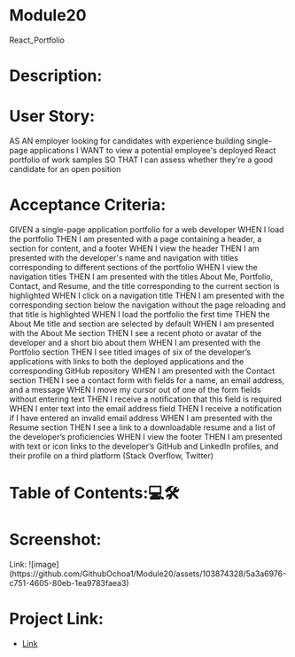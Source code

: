 # Module20
React_Portfolio

<h1>Description:</h1>




<h1>User Story:</h1>
AS AN employer looking for candidates with experience building single-page applications
I WANT to view a potential employee's deployed React portfolio of work samples
SO THAT I can assess whether they're a good candidate for an open position

<h1>Acceptance Criteria:</h1>

GIVEN a single-page application portfolio for a web developer
WHEN I load the portfolio
THEN I am presented with a page containing a header, a section for content, and a footer
WHEN I view the header
THEN I am presented with the developer's name and navigation with titles corresponding to different sections of the portfolio
WHEN I view the navigation titles
THEN I am presented with the titles About Me, Portfolio, Contact, and Resume, and the title corresponding to the current section is highlighted
WHEN I click on a navigation title
THEN I am presented with the corresponding section below the navigation without the page reloading and that title is highlighted
WHEN I load the portfolio the first time
THEN the About Me title and section are selected by default
WHEN I am presented with the About Me section
THEN I see a recent photo or avatar of the developer and a short bio about them
WHEN I am presented with the Portfolio section
THEN I see titled images of six of the developer’s applications with links to both the deployed applications and the corresponding GitHub repository
WHEN I am presented with the Contact section
THEN I see a contact form with fields for a name, an email address, and a message
WHEN I move my cursor out of one of the form fields without entering text
THEN I receive a notification that this field is required
WHEN I enter text into the email address field
THEN I receive a notification if I have entered an invalid email address
WHEN I am presented with the Resume section
THEN I see a link to a downloadable resume and a list of the developer’s proficiencies
WHEN I view the footer
THEN I am presented with text or icon links to the developer’s GitHub and LinkedIn profiles, and their profile on a third platform (Stack Overflow, Twitter)


<h1>Table of Contents:💻🛠</h1> 



<h1>Screenshot:</h1>
Link:
![image](https://github.com/GithubOchoa1/Module20/assets/103874328/5a3a6976-c751-4605-80eb-1ea9783faea3)


<h1>Project Link:</h1>
<ul>
<li> <a href="">
Link</a></li>
